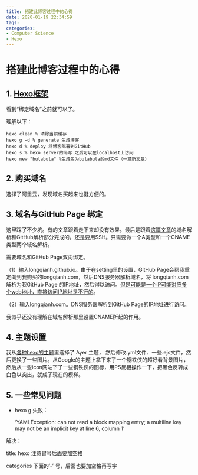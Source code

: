 ```yaml
---
title: 搭建此博客过程中的心得
date: 2020-01-19 22:34:59
tags:
categories:
- Computer Science
- Hexo
---
```


# 搭建此博客过程中的心得

## 1. [Hexo框架](https://zhuanlan.zhihu.com/p/26625249)

看到“绑定域名”之前就可以了。

理解以下：

```php+HTML
hexo clean % 清除当前缓存
hexo g -d % generate 生成博客
hexo d % deploy 将博客部署到GitHub
hexo s % hexo server的简写 之后可以在localhost上访问
hexo new "bulabula" %生成名为bulabula的md文件（一篇新文章）
```



## 2. 购买域名

选择了阿里云，发现域名买起来也挺方便的。

 <!--more-->

## 3. 域名与GitHub Page 绑定

这里踩了不少坑。有的文章跟着走下来却没有效果。最后是跟着[这篇文章](https://cloud.tencent.com/developer/article/1037114)的域名解析和GitHub解析部分完成的。还是要用SSH。只需要做一个A类型和一个CNAME类型两个域名解析。

需要域名和GitHub Page双向绑定。

（1）输入longqianh.github.io。由于在setting里的设置，GitHub Page会帮我重定向到我购买的longqianh.com，然后DNS服务器解析域名，将 longqianh.com 解析为我GitHub Page 的IP地址，然后得以访问。[但是可能是一个IP可能对应多个web地址，直接访问IP地址是不行的](https://blog.csdn.net/gui951753/article/details/83070180)。

（2）输入longqianh.com。DNS服务器解析到GitHub Page的IP地址进行访问。



我似乎还没有理解在域名解析那里设置CNAME所起的作用。







## 4. 主题设置

我从[各种hexo的主题](https://hexo.io/themes/)里选择了 Ayer 主题， 然后修改.yml文件、一些.ejs文件，然后更换了一些图片。从Google的主题上拿下来了一个钢铁侠的超好看背景图片，然后从一些icon网站下了一些钢铁侠的图标，用PS反相操作一下，把黑色反转成白色以突出，就成了现在的模样。





## 5. 一些常见问题

- hexo g 失败：

  ‘YAMLException: can not read a block mapping entry; a multiline key may not be an implicit key at line 6, column 1’

解决：

title: hexo 注意冒号后面要加空格

categories 下面的’-’ 号，后面也要加空格再写字